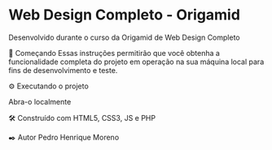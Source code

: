 # Web Design Completo - Origamid

Desenvolvido durante o curso da Origamid de Web Design Completo

🚀 Começando Essas instruções permitirão que você obtenha a funcionalidade completa do projeto em operação na sua máquina local para fins de desenvolvimento e teste.

⚙️ Executando o projeto

Abra-o localmente

🛠️ Construído com
HTML5, CSS3, JS e PHP

✒️ Autor
Pedro Henrique Moreno
